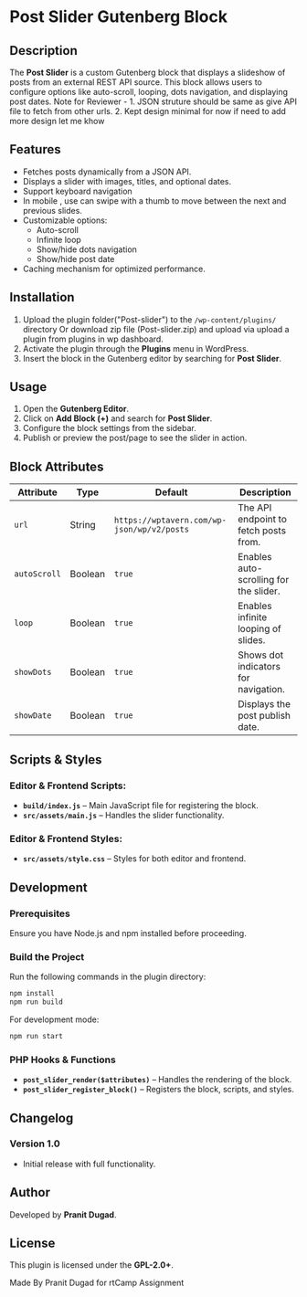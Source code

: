 # Post Slider Gutenberg Block

## Description
The **Post Slider** is a custom Gutenberg block that displays a slideshow of posts from an external REST API source. This block allows users to configure options like auto-scroll, looping, dots navigation, and displaying post dates.
Note for Reviewer -  1. JSON struture should be same as give API file to fetch from other urls.
        2. Kept design minimal for now if need to add more design let me khow 

## Features
- Fetches posts dynamically from a JSON API.
- Displays a slider with images, titles, and optional dates.
- Support keyboard navigation
- In mobile , use can swipe with a thumb to move between the next and previous slides.
- Customizable options:
  - Auto-scroll
  - Infinite loop
  - Show/hide dots navigation
  - Show/hide post date
- Caching mechanism for optimized performance.

## Installation
1. Upload the plugin folder("Post-slider") to the `/wp-content/plugins/` directory Or download zip file (Post-slider.zip) and upload via upload a plugin from plugins in wp dashboard.
2. Activate the plugin through the **Plugins** menu in WordPress.
3. Insert the block in the Gutenberg editor by searching for **Post Slider**.

## Usage
1. Open the **Gutenberg Editor**.
2. Click on **Add Block (+)** and search for **Post Slider**.
3. Configure the block settings from the sidebar.
4. Publish or preview the post/page to see the slider in action.

## Block Attributes
| Attribute   | Type    | Default | Description |
|------------|--------|---------|-------------|
| `url`      | String | `https://wptavern.com/wp-json/wp/v2/posts` | The API endpoint to fetch posts from. |
| `autoScroll` | Boolean | `true` | Enables auto-scrolling for the slider. |
| `loop` | Boolean | `true` | Enables infinite looping of slides. |
| `showDots` | Boolean | `true` | Shows dot indicators for navigation. |
| `showDate` | Boolean | `true` | Displays the post publish date. |

## Scripts & Styles
### Editor & Frontend Scripts:
- **`build/index.js`** – Main JavaScript file for registering the block.
- **`src/assets/main.js`** – Handles the slider functionality.

### Editor & Frontend Styles:
- **`src/assets/style.css`** – Styles for both editor and frontend.

## Development
### Prerequisites
Ensure you have Node.js and npm installed before proceeding.

### Build the Project
Run the following commands in the plugin directory:
```sh
npm install
npm run build
```

For development mode:
```sh
npm run start
```

### PHP Hooks & Functions
- **`post_slider_render($attributes)`** – Handles the rendering of the block.
- **`post_slider_register_block()`** – Registers the block, scripts, and styles.

## Changelog
### Version 1.0
- Initial release with full functionality.

## Author
Developed by **Pranit Dugad**.

## License
This plugin is licensed under the **GPL-2.0+**.



Made By Pranit Dugad for rtCamp Assignment
